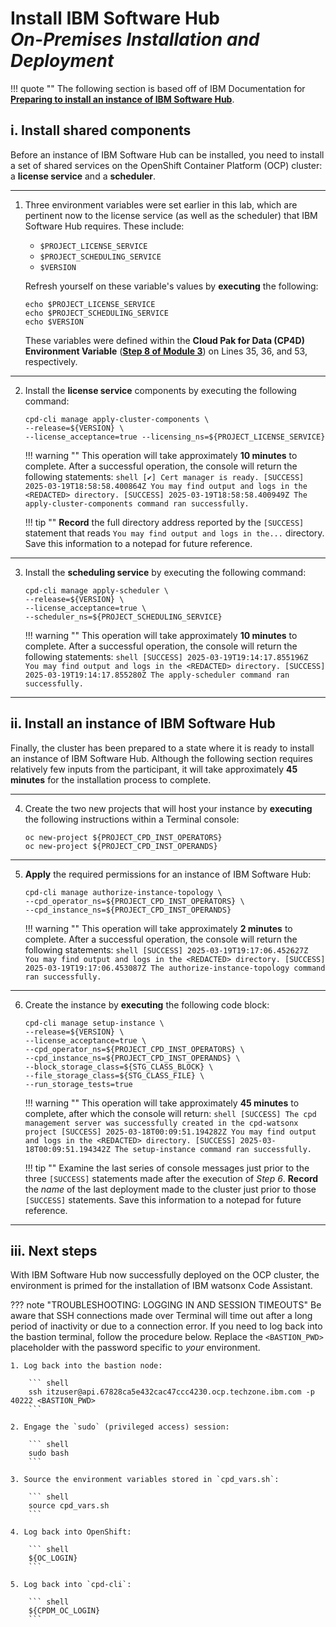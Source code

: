 # **Install IBM Software Hub**</br>*On-Premises Installation and Deployment*

!!! quote ""
    The following section is based off of IBM Documentation for <a href="https://www.ibm.com/docs/en/software-hub/5.1.x?topic=installing-preparing-install-instance-software-hub" target="_blank">**Preparing to install an instance of IBM Software Hub**</a>.

## **i. Install shared components**

Before an instance of IBM Software Hub can be installed, you need to install a set of shared services on the OpenShift Container Platform (OCP) cluster: a **license service** and a **scheduler**.

---

1. Three environment variables were set earlier in this lab, which are pertinent now to the license service (as well as the scheduler) that IBM Software Hub requires. These include:
    - `$PROJECT_LICENSE_SERVICE`
    - `$PROJECT_SCHEDULING_SERVICE`
    - `$VERSION`
    
    Refresh yourself on these variable's values by **executing** the following:

    ``` shell
    echo $PROJECT_LICENSE_SERVICE
    echo $PROJECT_SCHEDULING_SERVICE
    echo $VERSION
    ```

    These variables were defined within the **Cloud Pak for Data (CP4D) Environment Variable** (<a href="https://ibm.github.io/wca-l4/on-premises/3/#iv-environment-variables" target="_blank">**Step 8 of Module 3**</a>) on Lines 35, 36, and 53, respectively.

---

2. Install the **license service** components by executing the following command:

    ``` shell
    cpd-cli manage apply-cluster-components \
    --release=${VERSION} \
    --license_acceptance=true --licensing_ns=${PROJECT_LICENSE_SERVICE}
    ```

    !!! warning ""
        This operation will take approximately **10 minutes** to complete. After a successful operation, the console will return the following statements:
        ``` shell
        [✔] Cert manager is ready.
        [SUCCESS] 2025-03-19T18:58:58.400864Z You may find output and logs in the <REDACTED> directory.
        [SUCCESS] 2025-03-19T18:58:58.400949Z The apply-cluster-components command ran successfully.
        ```
    
    !!! tip ""
        **Record** the full directory address reported by the `[SUCCESS]` statement that reads `You may find output and logs in the...` directory. Save this information to a notepad for future reference.

---

3. Install the **scheduling service** by executing the following command:

    ``` shell
    cpd-cli manage apply-scheduler \
    --release=${VERSION} \
    --license_acceptance=true \
    --scheduler_ns=${PROJECT_SCHEDULING_SERVICE}
    ```

    !!! warning ""
        This operation will take approximately **10 minutes** to complete. After a successful operation, the console will return the following statements:
        ``` shell
        [SUCCESS] 2025-03-19T19:14:17.855196Z You may find output and logs in the <REDACTED> directory.
        [SUCCESS] 2025-03-19T19:14:17.855280Z The apply-scheduler command ran successfully.
        ```

---

## **ii. Install an instance of IBM Software Hub**

Finally, the cluster has been prepared to a state where it is ready to install an instance of IBM Software Hub. Although the following section requires relatively few inputs from the participant, it will take approximately **45 minutes** for the installation process to complete.

---

4. Create the two new projects that will host your instance by **executing** the following instructions within a Terminal console:

    ``` shell
    oc new-project ${PROJECT_CPD_INST_OPERATORS}
    oc new-project ${PROJECT_CPD_INST_OPERANDS}
    ```

---

5. **Apply** the required permissions for an instance of IBM Software Hub:

    ``` shell
    cpd-cli manage authorize-instance-topology \
    --cpd_operator_ns=${PROJECT_CPD_INST_OPERATORS} \
    --cpd_instance_ns=${PROJECT_CPD_INST_OPERANDS}
    ```
    !!! warning ""
        This operation will take approximately **2 minutes** to complete. After a successful operation, the console will return the following statements:
        ``` shell
        [SUCCESS] 2025-03-19T19:17:06.452627Z You may find output and logs in the <REDACTED> directory.
        [SUCCESS] 2025-03-19T19:17:06.453087Z The authorize-instance-topology command ran successfully.
        ```

---

6. Create the instance by **executing** the following code block:

    ``` shell
    cpd-cli manage setup-instance \
    --release=${VERSION} \
    --license_acceptance=true \
    --cpd_operator_ns=${PROJECT_CPD_INST_OPERATORS} \
    --cpd_instance_ns=${PROJECT_CPD_INST_OPERANDS} \
    --block_storage_class=${STG_CLASS_BLOCK} \
    --file_storage_class=${STG_CLASS_FILE} \
    --run_storage_tests=true
    ```

    !!! warning ""
        This operation will take approximately **45 minutes** to complete, after which the console will return:
        ``` shell
        [SUCCESS] The cpd management server was successfully created in the cpd-watsonx project
        [SUCCESS] 2025-03-18T00:09:51.194282Z You may find output and logs in the <REDACTED> directory.
        [SUCCESS] 2025-03-18T00:09:51.194342Z The setup-instance command ran successfully.
        ```

    !!! tip ""
        Examine the last series of console messages just prior to the three `[SUCCESS]` statements made after the execution of *Step 6*. **Record** the *name* of the last deployment made to the cluster just prior to those `[SUCCESS]` statements. Save this information to a notepad for future reference.

---

## **iii. Next steps**

With IBM Software Hub now successfully deployed on the OCP cluster, the environment is primed for the installation of IBM watsonx Code Assistant.

??? note "TROUBLESHOOTING: LOGGING IN AND SESSION TIMEOUTS"
    Be aware that SSH connections made over Terminal will time out after a long period of inactivity or due to a connection error. If you need to log back into the bastion terminal, follow the procedure below. Replace the `<BASTION_PWD>` placeholder with the password specific to *your* environment.

    1. Log back into the bastion node:

        ``` shell
        ssh itzuser@api.67828ca5e432cac47ccc4230.ocp.techzone.ibm.com -p 40222 <BASTION_PWD>
        ```
    
    2. Engage the `sudo` (privileged access) session:

        ``` shell
        sudo bash
        ```

    3. Source the environment variables stored in `cpd_vars.sh`:

        ``` shell
        source cpd_vars.sh
        ```

    4. Log back into OpenShift:

        ``` shell
        ${OC_LOGIN}
        ```

    5. Log back into `cpd-cli`:

        ``` shell
        ${CPDM_OC_LOGIN}
        ```